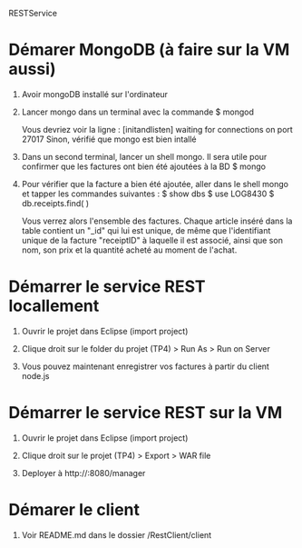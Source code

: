RESTService 

# Démarer MongoDB (à faire sur la VM aussi)
1. Avoir mongoDB installé sur l'ordinateur

2. Lancer mongo dans un terminal avec la commande
	$ mongod
    
    Vous devriez voir la ligne : [initandlisten] waiting for connections on port 27017
    Sinon, vérifié que mongo est bien intallé 
    
3. Dans un second terminal, lancer un shell mongo. Il sera utile pour confirmer que les factures ont bien été ajoutées à la BD
	$ mongo
    
4. Pour vérifier que la facture a bien été ajoutée, aller dans le shell mongo et tapper les commandes suivantes :
       $ show dbs
       $ use LOG8430
       $ db.receipts.find( )
       
    Vous verrez alors l'ensemble des factures. Chaque article inséré dans la table contient un "_id" qui lui est unique, de même que l'identifiant unique de la facture "receiptID" à laquelle il est associé, ainsi que son nom, son prix et la quantité acheté au moment de l'achat.

# Démarrer le service REST locallement
1. Ouvrir le projet dans Eclipse (import project)   

2. Clique droit sur le folder du projet (TP4) > Run As > Run on Server

3. Vous pouvez maintenant enregistrer vos factures à partir du client node.js

# Démarrer le service REST sur la VM
1. Ouvrir le projet dans Eclipse (import project)

2. Clique droit sur le projet (TP4) > Export > WAR file

3. Deployer à http://<IPVM>:8080/manager

# Démarer le client
1. Voir README.md dans le dossier /RestClient/client
